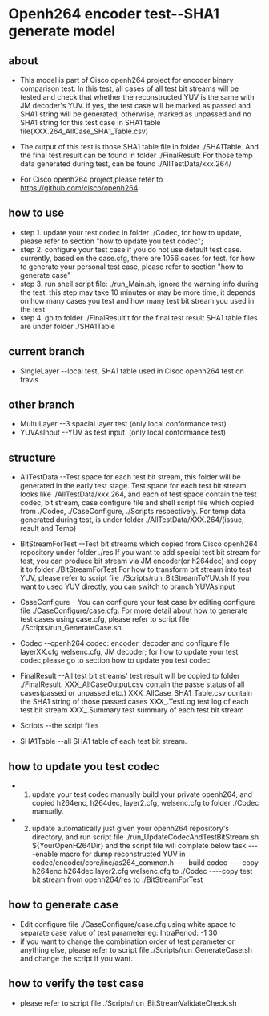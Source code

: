 
Openh264 encoder test--SHA1 generate model
==========================================
about
-----
-   This model is part of Cisco openh264 project for encoder binary comparison test.
	In this test, all cases of all test bit streams will be tested and check that whether 
	the reconstructed YUV is the same with JM decoder's YUV. if yes, the test case 
	will be marked as passed and SHA1 string will be generated, otherwise, marked as unpassed 
	and no SHA1 string for this test case in SHA1 table file(XXX.264_AllCase_SHA1_Table.csv)

-   The output of this test is those SHA1 table file in folder  ./SHA1Table.
	And the final test result can be found in folder ./FinalResult:
	For those temp data generated during test, can be found ./AllTestData/xxx.264/

-   For Cisco openh264 project,please refer to https://github.com/cisco/openh264. 
 
how to use
----------
-   step 1. update your test codec in folder ./Codec, for how to update, please refer to section 
	      "how to update you test codec";
-   step 2. configure your test case if you do not use default test case. currently, based on the case.cfg,
          there are 1056 cases for test.
          for how to generate your personal test case, please refer to section "how to generate case"	
-   step 3. run shell script file: ./run_Main.sh, ignore the warning info during the test.
	      this step may  take 10 minutes or may be  more time, it depends on how many cases you test and 
	      how many test bit stream you used in the test
-   step 4. go to folder ./FinalResult t for the final test result
          SHA1 table files are under folder ./SHA1Table		

current branch
--------------
-    SingleLayer --local test, SHA1 table used in Cisoc openh264 test on travis
	  
other branch
------------
-   MultuLayer   --3 spacial layer test (only local conformance test)
-   YUVAsInput   --YUV as test input.   (only local conformance test)
	  
structure
---------
-   AllTestData
	--Test space for each test bit stream, this folder will be generated in the early test stage.
	Test space for each test bit stream looks like ./AllTestData/xxx.264, and each of test space 
	contain the test codec, bit stream, case configure file and shell script file which copied from
	./Codec, ./CaseConfigure, ./Scripts respectively.
	For temp data generated during test, is under folder ./AllTestData/XXX.264/(issue, result and Temp)
	    
-   BitStreamForTest
        --Test bit streams which copied from Cisco openh264 repository under folder ./res
        If you want to add special test bit stream for test, you can produce bit stream via JM
        encoder(or h264dec) and copy it to folder ./BitStreamForTest
        For how to transform bit stream into test YUV, please refer to script file 
         ./Scripts/run_BitStreamToYUV.sh
        If you want to used YUV directly, you can switch to branch YUVAsInput
	 
-   CaseConfigure
	--You can configure your test case by editing configure file ./CaseConfigure/case.cfg.
	For more detail about how to generate test cases using case.cfg, please refer to script
	file ./Scripts/run_GenerateCase.sh 

-   Codec
	--openh264 codec: encoder, decoder and configure file layerXX.cfg welsenc.cfg, 
	JM decoder;
	for how to	update your test codec,please go to section  how to update you test codec

-   FinalResult
	--All test bit streams' test result will be copied to folder ./FinalResult.
	XXX_AllCaseOutput.csv       contain the passe status of all cases(passed or unpassed etc.)
	XXX_AllCase_SHA1_Table.csv  contain the SHA1 string of those  passed cases
	XXX_.TestLog    test log of each test bit stream
	XXX_.Summary    test summary of each test bit stream

-   Scripts
	    --the script files 
	
-   SHA1Table
	    --all SHA1 table of each test bit stream.

how to update you test codec
----------------------------
-   1. update your test codec manually
	build your private openh264, and copied  h264enc, h264dec, layer2.cfg, welsenc.cfg 
	to folder ./Codec manually.
-   2. update automatically
	just given your openh264 repository's directory, and run script file 
	./run_UpdateCodecAndTestBitStream.sh  ${YourOpenH264Dir}
	and the script file will complete below task
	----enable macro for dump reconstructed YUV in codec/encoder/core/inc/as264_common.h
	----build codec
	----copy h264enc h264dec layer2.cfg welsenc.cfg to ./Codec
	----copy test bit stream from openh264/res  to ./BitStreamForTest
		

how to generate case
--------------------
-   Edit configure file ./CaseConfigure/case.cfg
    using white space to separate  case  value  of test parameter 
    eg: IntraPeriod:  -1   30  
-   if you want to change the combination order of test parameter or anything else,
     please refer to script file ./Scripts/run_GenerateCase.sh and change the script 
	 if you want.

how to verify  the test case
---------------------------
-   please refer to script file ./Scripts/run_BitStreamValidateCheck.sh

